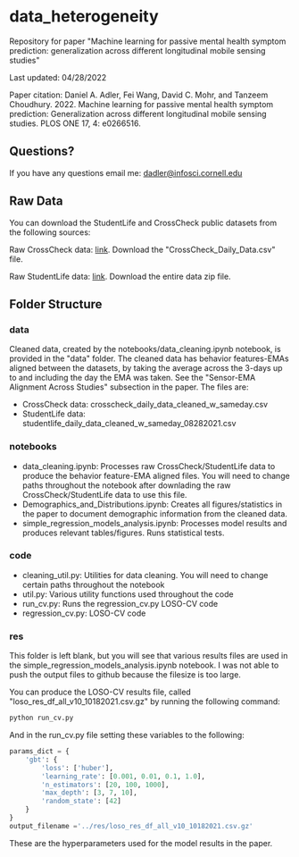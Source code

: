 # data_heterogeneity

Repository for paper "Machine learning for passive mental health symptom prediction: generalization across different longitudinal mobile sensing studies"

Last updated: 04/28/2022

Paper citation:
Daniel A. Adler, Fei Wang, David C. Mohr, and Tanzeem Choudhury. 2022. Machine learning for passive mental health symptom prediction: Generalization across different longitudinal mobile sensing studies. PLOS ONE 17, 4: e0266516.


## Questions?

If you have any questions email me: dadler@infosci.cornell.edu

## Raw Data

You can download the StudentLife and CrossCheck public datasets from the following sources:

Raw CrossCheck data: [link](https://cornell.app.box.com/s/rkx46bgv36lkmo2eu349ka95senn48gh). Download the "CrossCheck_Daily_Data.csv" file.

Raw StudentLife data: [link](https://studentlife.cs.dartmouth.edu/). Download the entire data zip file.

## Folder Structure

### data

Cleaned data, created by the notebooks/data_cleaning.ipynb notebook, is provided in the "data" folder. The cleaned data has behavior features-EMAs aligned between the datasets, by taking the average across the 3-days up to and including the day the EMA was taken. See the "Sensor-EMA Alignment Across Studies" subsection in the paper. The files are:

* CrossCheck data: crosscheck_daily_data_cleaned_w_sameday.csv
* StudentLife data: studentlife_daily_data_cleaned_w_sameday_08282021.csv

### notebooks

* data_cleaning.ipynb: Processes raw CrossCheck/StudentLife data to produce the behavior feature-EMA aligned files. You will need to change paths throughout the notebook after downlading the raw CrossCheck/StudentLife data to use this file.
* Demographics_and_Distributions.ipynb: Creates all figures/statistics in the paper to document demographic information from the cleaned data.
* simple_regression_models_analysis.ipynb: Processes model results and produces relevant tables/figures. Runs statistical tests.

### code

* cleaning_util.py: Utilities for data cleaning. You will need to change certain paths throughout the notebook 
* util.py: Various utility functions used throughout the code
* run_cv.py: Runs the regression_cv.py LOSO-CV code
* regression_cv.py: LOSO-CV code

### res

This folder is left blank, but you will see that various results files are used in the simple_regression_models_analysis.ipynb notebook. I was not able to push the output files to github because the filesize is too large.

You can produce the LOSO-CV results file, called "loso_res_df_all_v10_10182021.csv.gz" by running the following command:

```bash
python run_cv.py
```

And in the run_cv.py file setting these variables to the following:

```python
params_dict = {
    'gbt': {
        'loss': ['huber'],
        'learning_rate': [0.001, 0.01, 0.1, 1.0],
        'n_estimators': [20, 100, 1000],
        'max_depth': [3, 7, 10],
        'random_state': [42]
    }
}
output_filename ='../res/loso_res_df_all_v10_10182021.csv.gz'
```

These are the hyperparameters used for the model results in the paper.





